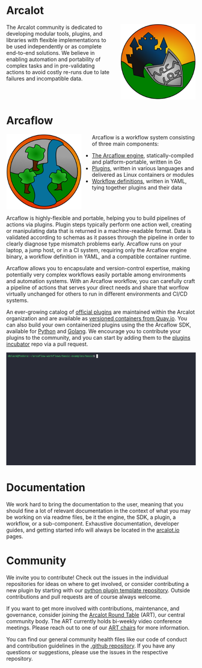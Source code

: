 # Arcalot
<a href="https://arcalot.io"><img align="right" width="200px" style="padding-left: 2em;"
 alt="Arcalot logo showing a shield with the Arcalot inscription on a hill with the 
 silhouette of a castle in the background" 
 src="https://github.com/arcalot/.github/raw/main/branding/arcalot.png"></a>

The Arcalot community is dedicated to developing modular tools, plugins, and libraries
with flexible implementations to be used independently or as complete end-to-end
solutions. We believe in enabling automation and portability of complex tasks and in
pre-validating actions to avoid costly re-runs due to late failures and incompatible
data.

<br clear="right"/>

# Arcaflow

<a href="https://arcalot.io/arcaflow"><img align="left" width="200px"
style="padding-right: 2em;" alt="Arcaflow logo showing a waterfall and a river with 3
trees symbolizing the various plugins"
src="https://github.com/arcalot/.github/raw/main/branding/arcaflow.png"></a>

Arcaflow is a workflow system consisting of three main components:

* [The Arcaflow engine](https://github.com/arcalot/arcaflow-engine), statically-compiled
and platform-portable, written in Go
* [Plugins](https://github.com/orgs/arcalot/repositories?q=arcaflow-plugin-), written in
various languages and delivered as Linux containers or modules
* [Workflow definitions](https://github.com/arcalot/arcaflow-workflows), written in
YAML, tying together plugins and their data

<br clear="left"/>

Arcaflow is highly-flexible and portable, helping you to build
pipelines of actions via plugins. Plugin steps typically perform one action well, 
creating or manipulating data that is returned in a machine-readable format. Data is
validated according to schemas as it passes through the pipeline in order to clearly
diagnose type mismatch problems early. Arcaflow runs on your laptop, a jump host, or in
a CI system, requiring only the Arcaflow engine binary, a workflow definition in YAML,
and a compatible container runtime.

Arcaflow allows you to encapsulate and version-control expertise, making potentially
very complex workflows easily portable among environments and automation systems. With
an Arcaflow workflow, you can carefully craft a pipeline of actions that serves your
direct needs and share that worflow virtually unchanged for others to run in different
environments and CI/CD systems.

An ever-growing catalog of
[official plugins](https://github.com/orgs/arcalot/repositories?q=arcaflow-plugin-) are
maintained within the Arcalot organization and are available as
[versioned containers from Quay.io](https://quay.io/organization/arcalot). You can also
build your own containerized plugins using the the Arcaflow SDK, available for
[Python](https://arcalot.io/arcaflow/creating-plugins/python/) and
[Golang](https://github.com/arcalot/arcaflow-plugin-sdk-go). We encourage you to
contribute your plugins to the community, and you can start by adding them to the
[plugins incubator](https://github.com/arcalot/arcaflow-plugins-incubator) repo via a
pull request.

![image](https://raw.githubusercontent.com/arcalot/arcaflow-engine/version-and-flags/arcaflow-basic-demo.gif)

# Documentation

We work hard to bring the documentation to the user, meaning that you should fine a lot
of relevant documentation in the context of what you may be working on via readme files,
be it the engine, the SDK, a plugin, a workflow, or a sub-component. Exhaustive
documentation, developer guides, and getting started info will always be located in the
[arcalot.io](https://arcalot.io) pages.

# Community

We invite you to contribute! Check out the issues in the individual repositories for
ideas on where to get involved, or consider contributing a new plugin by starting with
our [python plugin template repository](https://github.com/arcalot/arcaflow-plugin-template-python).
Outside contributions and pull requests are of course always welcome.

If you want to get more involved with contributions, maintenance, and governance,
consider joining the
[Arcalot Round Table](https://github.com/arcalot/arcalot-round-table) (ART), our central
community body. The ART currently holds bi-weekly video conference meetings. Please
reach out to one of our
[ART chairs](https://github.com/arcalot/arcalot-round-table/blob/main/ART_MEMBERS.md)
for more information.

You can find our general community health files like our code of conduct and
contribution guidelines in the [.github repository](https://github.com/arcalot/.github).
If you have any questions or suggestions, please use the issues in the respective
repository.